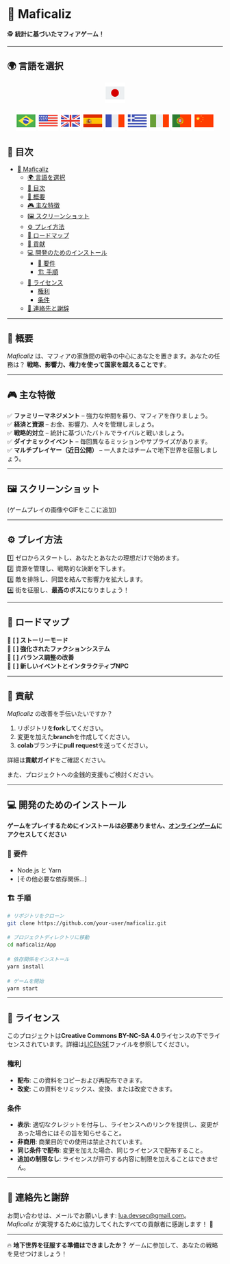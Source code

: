 # 🎩 Maficaliz

🕵️ **統計に基づいたマフィアゲーム！**

---

## 🌍 言語を選択

<div align="center"> 

[![日本語](./flag-icons/flag-japan-48.png)](./README.jp.md)

[![Português](./flag-icons/flag-brazil-48.png)](../../README.md) [![English](./flag-icons/flag-usa-48.png)](./README.en.md) [![English](./flag-icons/flag-great-britain-48.png)](./README.gb.md) [![Español](./flag-icons/flag-spain-flag-48.png)](./README.es.md) [![Français](./flag-icons/flag-france-48.png)](./README.fr.md) [![Ελληνικά](./flag-icons/flag-greece-48.png)](./README.gr.md) [![Italiano](./flag-icons/flag-italy-48.png)](./README.it.md) [![Português (Portugal)](./flag-icons/flag-portugal-48.png)](./README.pt.md) [![中文](./flag-icons/flag-china-48.png)](./README.ch.md)

</div>

## 📑 目次  

- [🎩 Maficaliz](#-maficaliz)
  - [🌍 言語を選択](#-言語を選択)
  - [📑 目次](#-目次)
  - [📖 概要](#-概要)
  - [🎮 主な特徴](#-主な特徴)
  - [🖼️ スクリーンショット](#️-スクリーンショット)
  - [⚙️ プレイ方法](#️-プレイ方法)
  - [🚀 ロードマップ](#-ロードマップ)
  - [🤝 貢献](#-貢献)
  - [💻 開発のためのインストール](#-開発のためのインストール)
    - [🔧 要件](#-要件)
    - [🏗️ 手順](#️-手順)
  - [📜 ライセンス](#-ライセンス)
    - [権利](#権利)
    - [条件](#条件)
  - [💌 連絡先と謝辞](#-連絡先と謝辞)

---

## 📖 概要  

*Maficaliz* は、マフィアの家族間の戦争の中心にあなたを置きます。あなたの任務は？ **戦略、影響力、権力を使って国家を超えることです**。

---

## 🎮 主な特徴  

✅ **ファミリーマネジメント** – 強力な仲間を募り、マフィアを作りましょう。  
✅ **経済と資源** – お金、影響力、人々を管理しましょう。  
✅ **戦略的対立** – 統計に基づいたバトルでライバルと戦いましょう。  
✅ **ダイナミックイベント** – 毎回異なるミッションやサプライズがあります。  
✅ **マルチプレイヤー（近日公開）** – 一人またはチームで地下世界を征服しましょう。  

---

## 🖼️ スクリーンショット  

(ゲームプレイの画像やGIFをここに追加)

---

## ⚙️ プレイ方法  

1️⃣ ゼロからスタートし、あなたとあなたの理想だけで始めます。  
2️⃣ 資源を管理し、戦略的な決断を下します。  
3️⃣ 敵を排除し、同盟を結んで影響力を拡大します。  
4️⃣ 街を征服し、**最高のボス**になりましょう！  

---

## 🚀 ロードマップ  

🔹 **[ ] ストーリーモード**  
🔹 **[ ] 強化されたファクションシステム**  
🔹 **[ ] バランス調整の改善**  
🔹 **[ ] 新しいイベントとインタラクティブNPC**  

---

## 🤝 貢献  

*Maficaliz* の改善を手伝いたいですか？

1. リポジトリを**fork**してください。  
2. 変更を加えた**branch**を作成してください。  
3. **colab**ブランチに**pull request**を送ってください。  

詳細は**貢献ガイド**をご確認ください。

また、プロジェクトへの金銭的支援もご検討ください。

---

## 💻 開発のためのインストール  

**ゲームをプレイするためにインストールは必要ありません、[オンラインゲーム](https://maficaliz.github.io/Maficaliz)にアクセスしてください**

### 🔧 要件  

- Node.js と Yarn  
- [その他必要な依存関係...]  

### 🏗️ 手順  

```bash
# リポジトリをクローン
git clone https://github.com/your-user/maficaliz.git  

# プロジェクトディレクトリに移動
cd maficaliz/App

# 依存関係をインストール
yarn install  

# ゲームを開始
yarn start  
```

---

## 📜 ライセンス

このプロジェクトは**Creative Commons BY-NC-SA 4.0**ライセンスの下でライセンスされています。詳細は[LICENSE](../../LICENSE)ファイルを参照してください。

### 権利  

- **配布**: この資料をコピーおよび再配布できます。  
- **改変**: この資料をリミックス、変換、または改変できます。

### 条件  

- **表示**: 適切なクレジットを付与し、ライセンスへのリンクを提供し、変更があった場合にはその旨を知らせること。  
- **非商用**: 商業目的での使用は禁止されています。  
- **同じ条件で配布**: 変更を加えた場合、同じライセンスで配布すること。  
- **追加の制限なし**: ライセンスが許可する内容に制限を加えることはできません。

---

## 💌 連絡先と謝辞  

お問い合わせは、メールでお願いします: [lua.devsec@gmail.com](mailto:lua.devsec@gmail.com)。  
*Maficaliz* が実現するために協力してくれたすべての貢献者に感謝します！ 🎉

---

🔥 **地下世界を征服する準備はできましたか？** ゲームに参加して、あなたの戦略を見せつけましょう！
